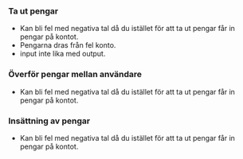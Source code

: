 ### Ta ut pengar
- Kan bli fel med negativa tal då du istället för att ta ut pengar får in pengar på kontot.
- Pengarna dras från fel konto.
- input inte lika med output.



### Överför pengar mellan användare
- Kan bli fel med negativa tal då du istället för att ta ut pengar får in pengar på kontot.


### Insättning av pengar
- Kan bli fel med negativa tal då du istället för att ta ut pengar får in pengar på kontot.

